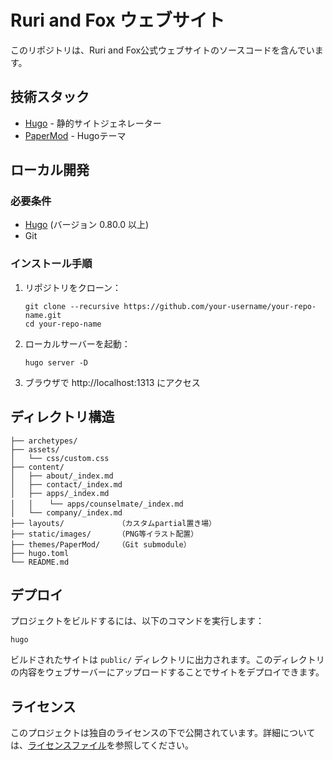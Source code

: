 # Ruri and Fox ウェブサイト

このリポジトリは、Ruri and Fox公式ウェブサイトのソースコードを含んでいます。

## 技術スタック

- [Hugo](https://gohugo.io/) - 静的サイトジェネレーター
- [PaperMod](https://github.com/adityatelange/hugo-PaperMod) - Hugoテーマ

## ローカル開発

### 必要条件

- [Hugo](https://gohugo.io/getting-started/installing/) (バージョン 0.80.0 以上)
- Git

### インストール手順

1. リポジトリをクローン：
   ```
   git clone --recursive https://github.com/your-username/your-repo-name.git
   cd your-repo-name
   ```

2. ローカルサーバーを起動：
   ```
   hugo server -D
   ```

3. ブラウザで http://localhost:1313 にアクセス

## ディレクトリ構造

```
├── archetypes/
├── assets/
│   └── css/custom.css
├── content/
│   ├── about/_index.md
│   ├── contact/_index.md
│   ├── apps/_index.md
│   │ 　 └── apps/counselmate/_index.md
│   └── company/_index.md
├── layouts/            （カスタムpartial置き場）
├── static/images/      （PNG等イラスト配置）
├── themes/PaperMod/    （Git submodule）
├── hugo.toml
└── README.md
```

## デプロイ

プロジェクトをビルドするには、以下のコマンドを実行します：

```
hugo
```

ビルドされたサイトは `public/` ディレクトリに出力されます。このディレクトリの内容をウェブサーバーにアップロードすることでサイトをデプロイできます。

## ライセンス

このプロジェクトは独自のライセンスの下で公開されています。詳細については、[ライセンスファイル](LICENSE)を参照してください。 